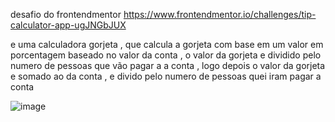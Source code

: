 desafio do frontendmentor https://www.frontendmentor.io/challenges/tip-calculator-app-ugJNGbJUX



e uma calculadora gorjeta , que calcula a gorjeta com base em um valor em porcentagem baseado no valor da conta , o valor da gorjeta
e dividido pelo numero de pessoas que vão pagar a a conta , logo depois o valor da gorjeta e somado ao da conta , e divido pelo numero de 
pessoas quei iram pagar a conta


![image](https://github.com/law2244/calculadora-de-gorjetas/assets/132855628/b408161a-6c59-48ff-98a0-f43d82f7cfb2)
